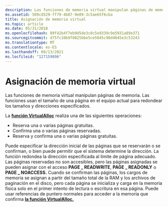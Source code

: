 ```yaml
---
description: Las funciones de memoria virtual manipulan páginas de memoria. Las funciones usan el tamaño de una página en el equipo actual para redondear los tamaños y direcciones especificados.
ms.assetid: 509cd529-ff79-4b07-9e09-3c5ae65f6cba
title: Asignación de memoria virtual
ms.topic: article
ms.date: 05/31/2018
ms.openlocfilehash: 89f42b4f7eb9d5de3c8c5e9339c9e5931a89e371
ms.sourcegitcommit: d75fc10b9f0825bbe5ce5045c90d4045e3c53243
ms.translationtype: MT
ms.contentlocale: es-ES
ms.lasthandoff: 09/13/2021
ms.locfileid: "127159896"
---
```

# <a name="allocating-virtual-memory"></a>Asignación de memoria virtual

Las funciones de memoria virtual manipulan páginas de memoria. Las funciones usan el tamaño de una página en el equipo actual para redondear los tamaños y direcciones especificados.

La [**función VirtualAlloc**](/windows/win32/api/memoryapi/nf-memoryapi-virtualalloc) realiza una de las siguientes operaciones:

-   Reserva una o varias páginas gratuitas.
-   Confirma una o varias páginas reservadas.
-   Reserva y confirma una o varias páginas gratuitas.

Puede especificar la dirección inicial de las páginas que se reservarán o se confirman, o bien puede permitir que el sistema determine la dirección. La función redondea la dirección especificada al límite de página adecuado. Las páginas reservadas no son accesibles, pero las páginas asignadas se pueden asignar con el acceso **PAGE \_ READWRITE**, **PAGE \_ READONLY** o **PAGE \_ NOACCESS.** Cuando se confirman las páginas, los cargos de memoria se asignan a partir del tamaño total de la RAM y los archivos de paginación en el disco, pero cada página se inicializa y carga en la memoria física solo en el primer intento de lectura o escritura en esa página. Puede usar referencias de puntero normales para acceder a la memoria que confirma [**la función VirtualAlloc.**](/windows/win32/api/memoryapi/nf-memoryapi-virtualalloc)

 

 
